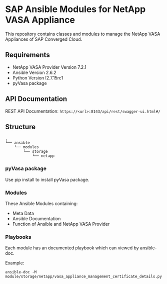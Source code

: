 # SAP Ansible Modules for NetApp VASA Appliance

This repository contains classes and modules to manage the NetApp VASA Appliances of SAP Converged Cloud.

## Requirements

  * NetApp VASA Provider Version 7.2.1
  * Ansible Version 2.6.2
  * Python Version l2.7.15rc1
  * pyVasa package

## API Documentation

REST API Documentation: `https://<url>:8143/api/rest/swagger-ui.html#/`

## Structure

```
.
└── ansible
    └── modules
        └── storage
            └── netapp
```

### pyVasa package

Use pip install to install pyVasa package.

### Modules

These Ansible Modules containing:
  * Meta Data
  * Ansible Documentation
  * Function of Ansible and NetApp VASA Provider

### Playbooks

Each module has an documented playbook which can viewed by ansible-doc.

Example:

`ansible-doc -M module/storage/netapp/vasa_appliance_management_certificate_details.py`